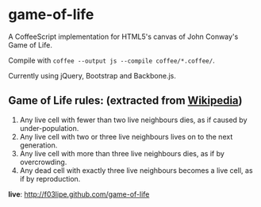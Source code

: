 game-of-life
============

A CoffeeScript implementation for HTML5's canvas of John Conway's Game of Life.

Compile with `coffee --output js --compile coffee/*.coffee/`.

Currently using jQuery, Bootstrap and Backbone.js.

Game of Life rules: (extracted from [Wikipedia][1])
-------------------
1. Any live cell with fewer than two live neighbours dies, as if caused by under-population.
2. Any live cell with two or three live neighbours lives on to the next generation.
3. Any live cell with more than three live neighbours dies, as if by overcrowding.
4. Any dead cell with exactly three live neighbours becomes a live cell, as if by reproduction.

**live**: http://f03lipe.github.com/game-of-life

[1]: http://en.wikipedia.org/wiki/Conway's_Game_of_Life
